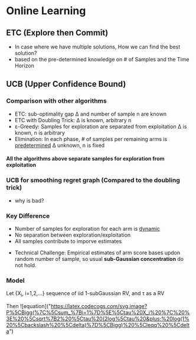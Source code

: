 # Online Learning

## ETC (Explore then Commit)

 - In case where we have multiple solutions, How we can find the best solution?
 - based on the pre-determined knowledge on # of Samples and the Time Horizon


## UCB (Upper Confidence Bound)

### Comparison with other algorithms
 - ETC: sub-optimality gap Δ and number of sample n are known
 - ETC with Doubling Trick: Δ is known, arbitrary n
 - ε-Greedy: Samples for exploration are separated from exploitation
             Δ is known, n is arbitrary
 - Elimination: In each phase, # of samples per remaining arms is <ins>predetermined</ins>
                Δ unknown, n is fixed

#### All the algorithms above separate samples for exploration from exploitation

### UCB for smoothing regret graph (Compared to the doubling trick)
 - why is bad? 

### Key Difference
 - Number of samples for exploration for each arm is <ins>dynamic</ins>
 - No separation between exploration/exploitation
 - All samples contribute to imporve estimates

* Technical Challenge: Empirical estimates of arm score bases updon random number of sample, so usual __sub-Gaussian concentration__ do not hold.

### Model
Let {X<sub>i</sub>, i=1,2,...} sequence of iid 1-subGaussian RV, and τ as a RV

Then ![equation]("https://latex.codecogs.com/svg.image?P%5CBigg(%7C%5Csum_%7Bi=1%7D%5E%5Ctau%20X_i%20%7C%20%3E%20%5Csqrt%7B2%20%5Ctau%20(2log%5Ctau%20&plus;%20log(1%20%5Cbackslash%20%5Cdelta)%7D%5CBigg)%20%5Cleqq%20%5Cdelta")
